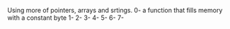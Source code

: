 Using more of pointers, arrays and srtings.
0- a function that fills memory with a constant byte
1-
2-
3-
4-
5-
6-
7- 

